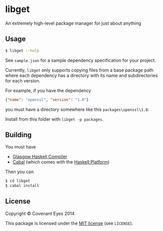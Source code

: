 libget
======

An extremely high-level package manager for just about anything


Usage
-----

```bash
$ libget --help
```

See `sample.json` for a sample dependency specification for your project.

Currently, `libget` only supports copying files from a base package path where
each dependency has a directory with its name and subdirectories for each version.

For example, if you have the dependency

```json
{"name": "openssl", "version": "1.0"}
```

you must have a directory somewhere like this `packages\openssl\1.0`.

Install from this folder with `libget -p packages`.


Building
--------

You must have

  * [Glasgow Haskell Compiler](http://www.haskell.org/ghc/)
  * [Cabal](http://www.haskell.org/cabal/) (which comes with the [Haskell Platform](http://www.haskell.org/platform/))

Then you can

```bash
$ cd libget
$ cabal install
```


License
-------

Copyright &copy; Covenant Eyes 2014

This package is licensed under the [MIT license](http://opensource.org/licenses/mit-license.php)
(see `LICENSE`).
